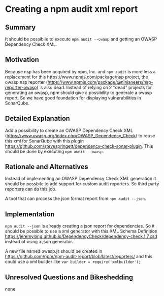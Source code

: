 # Creating a npm audit xml report

## Summary

It should be possibile to execute `npm audit --owasp` and getting an OWASP Dependency Check XML.

## Motivation

Because nsp has been acquired by npm, Inc. and `npm audit` is more less a replacement for this https://www.npmjs.com/package/nsp project, the owasp nsp reporter (https://www.npmjs.com/package/@ninjaneers/nsp-reporter-owasp) is also dead.
Instead of relying on 2 "dead" projects for generating an owasp, npm should give a possibility to generate a owasp report.
So we have good foundation for displaying vulnerabilities in SonarQube.

## Detailed Explanation

Add a possibility to create an OWASP Dependency Check XML (https://www.owasp.org/index.php/OWASP_Dependency_Check) to reuse this xml for SonarQube with this plugin https://github.com/stevespringett/dependency-check-sonar-plugin.
This should be done by executing `npm audit --owasp`.

## Rationale and Alternatives

Instead of implementing an OWASP Dependency Check XML generation it should be possbile to add support for custom audit reporters. So third party reporters can do this job.

A tool that can process the json format report from `npm audit --json`.

## Implementation

`npm audit --json` is already creating a json report for dependencies. So it should be possible to use a xml generator with this XML Schema Definition https://jeremylong.github.io/DependencyCheck/dependency-check.1.7.xsd instead of using a json generator.

A new file named owasp.js should be created in https://github.com/npm/npm-audit-report/blob/latest/reporters/ and this could use a xml builder like `var builder = require('xmlbuilder');`

## Unresolved Questions and Bikeshedding

none
